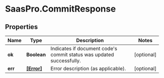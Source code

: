 # SaasPro.CommitResponse

## Properties

Name | Type | Description | Notes
------------ | ------------- | ------------- | -------------
**ok** | **Boolean** | Indicates if document code&#39;s commit status was updated successfully. | [optional] 
**err** | [**[Error]**](Error.md) | Error description (as applicable). | [optional] 


